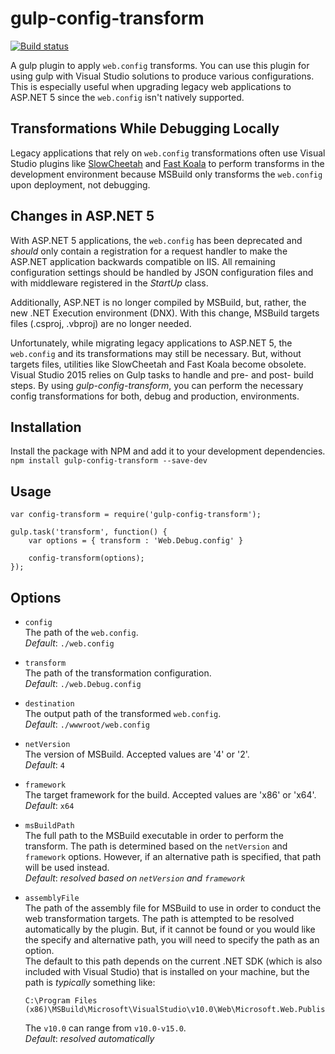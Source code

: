 # gulp-config-transform

[![Build status](https://ci.appveyor.com/api/projects/status/jmewfgra4pcnam0n?svg=true)](https://ci.appveyor.com/project/a11smiles/gulp-config-transform)

A gulp plugin to apply `web.config` transforms. You can use this plugin for using gulp with Visual Studio solutions to produce various configurations. This is especially useful when upgrading legacy web applications to ASP.NET 5 since the `web.config` isn't natively supported. 

## Transformations While Debugging Locally
Legacy applications that rely on `web.config` transformations often use Visual Studio plugins like [SlowCheetah](https://visualstudiogallery.msdn.microsoft.com/69023d00-a4f9-4a34-a6cd-7e854ba318b5) and [Fast Koala](https://visualstudiogallery.msdn.microsoft.com/7bc82ddf-e51b-4bb4-942f-d76526a922a0) to perform transforms in the development environment because MSBuild only transforms the `web.config` upon deployment, not debugging.

## Changes in ASP.NET 5
With ASP.NET 5 applications, the `web.config` has been deprecated and _should_ only contain a registration for a request handler to make the ASP.NET application backwards compatible on IIS.  All remaining configuration settings should be handled by JSON configuration files and with middleware registered in the _StartUp_ class.

Additionally, ASP.NET is no longer compiled by MSBuild, but, rather, the new .NET Execution environment (DNX).  With this change, MSBuild targets files (.csproj, .vbproj) are no longer needed.

Unfortunately, while migrating legacy applications to ASP.NET 5, the `web.config` and its transformations may still be necessary.  But, without targets files, utilities like SlowCheetah and Fast Koala become obsolete.  Visual Studio 2015 relies on Gulp tasks to handle and pre- and post- build steps.  By using _gulp-config-transform_, you can perform the necessary config transformations for both, debug and production, environments.

## Installation
Install the package with NPM and add it to your development dependencies.  
`npm install gulp-config-transform --save-dev`

## Usage
```
var config-transform = require('gulp-config-transform');

gulp.task('transform', function() {
    var options = { transform : 'Web.Debug.config' }
	
    config-transform(options);	
});

```

## Options
* `config`  
  The path of the `web.config`.  
  _Default_: `./web.config`  
  
* `transform`  
  The path of the transformation configuration.  
  _Default_: `./web.Debug.config`  
  
* `destination`  
  The output path of the transformed `web.config`.  
  _Default_: `./wwwroot/web.config`  
  
* `netVersion`  
  The version of MSBuild. Accepted values are '4' or '2'.  
  _Default_: `4`    
  
* `framework`  
  The target framework for the build.  Accepted values are 'x86' or 'x64'.  
  _Default_: `x64`  
  
* `msBuildPath`  
  The full path to the MSBuild executable in order to perform the transform.  The path is determined based on the `netVersion` and `framework` options.  However, if an alternative path is specified, that path will be used instead.  
  _Default_: _resolved based on `netVersion` and `framework`_
 
* `assemblyFile`  
  The path of the assembly file for MSBuild to use in order to conduct the web transformation targets.  The path is attempted to be resolved automatically by the plugin.  But, if it cannot be found or you would like the specify and alternative path, you will need to specify the path as an option.  
  The default to this path depends on the current .NET SDK (which is also included with Visual Studio) that is installed on your machine, but the path is _typically_ something like: 
  ```
  C:\Program Files (x86)\MSBuild\Microsoft\VisualStudio\v10.0\Web\Microsoft.Web.Publishing.Tasks.dll
  ```  
  The `v10.0` can range from `v10.0-v15.0`.     
  _Default_: _resolved automatically_  